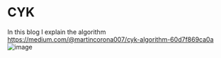 # CYK
In this blog I explain the algorithm https://medium.com/@martincorona007/cyk-algorithm-60d7f869ca0a
![image](https://user-images.githubusercontent.com/31390537/60216786-98bebd00-9830-11e9-80ad-c2de2bbe6773.png)
